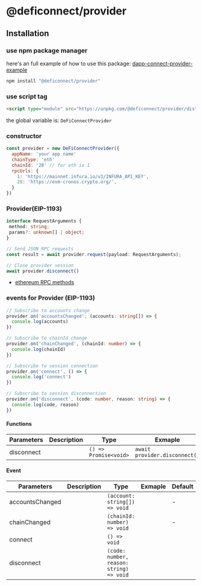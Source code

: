 # @deficonnect/provider

## Installation

### use npm package manager

here's an full example of how to use this package: [dapp-connect-provider-example](../../examples/dapp-connect-provider-example/DefiConnector.ts)

```bash
npm install "@deficonnect/provider"
```

### use script tag

```html
<script type="module" src="https://unpkg.com/@deficonnect/provider/dist/index.umd.js"></script>
```

the global variable is: `DeFiConnectProvider`

### constructor

```javascript
const provider = new DeFiConnectProvider({
  appName: 'your app name'
  chainType: 'eth'
  chainId: '28' // for eth is 1
  rpcUrls: {
    1: 'https://mainnet.infura.io/v3/INFURA_API_KEY',
    28: 'https://evm-cronos.crypto.org/',
  }
})
```

### Provider(EIP-1193)
```typescript
interface RequestArguments {
 method: string;
 params?: unknown[] | object;
}

// Send JSON RPC requests
const result = await provider.request(payload: RequestArguments);

// Close provider session
await provider.disconnect()
```

- [ethereum RPC methods](./ethereum-rpc.md)
  
### events for Provider (EIP-1193)

```typescript
// Subscribe to accounts change
provider.on('accountsChanged', (accounts: string[]) => {
  console.log(accounts)
})

// Subscribe to chainId change
provider.on('chainChanged', (chainId: number) => {
  console.log(chainId)
})

// Subscribe to session connection
provider.on('connect', () => {
  console.log('connect')
})

// Subscribe to session disconnection
provider.on('disconnect', (code: number, reason: string) => {
  console.log(code, reason)
})
```
#### Functions

| Parameters | Description | Type                  | Exmaple                       | Default |
| ---------- | ----------- | --------------------- | ----------------------------- | ------- |
| disconnect |             | `() => Promise<void>` | `await provider.disconnect()` | -       |

#### Event

| Parameters      | Description | Type                                     | Exmaple | Default |
| --------------- | ----------- | ---------------------------------------- | ------- | ------- |
| accountsChanged |             | `(account: string[]) => void`            |         | -       |
| chainChanged    |             | `(chainId: number) => void`              |         | -       |
| connect         |             | `() => void`                             |         |         |
| disconnect      |             | `(code: number, reason: string) => void` |         |         |


